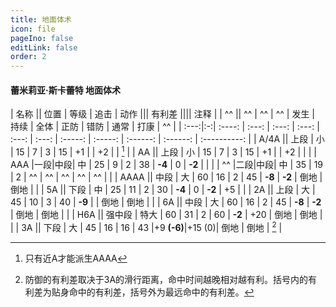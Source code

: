 ```yaml
---
title: 地面体术
icon: file
pageIno: false
editLink: false
order: 2
---
```

#### 蕾米莉亚·斯卡蕾特 地面体术

|  名称   ||  位置  |  等级 |  追击 |          动作       |||                 有利差               ||||     注释     |
|   ^^    ||   ^^   |  ^^   |  ^^   | 发生  | 持续  | 全体  |  正防   |  错防   |   通常   |   打康   |      ^^      |
| :---:|:-:| :----: | :---: | :---: | :---: | :---: | :---: | :-----: | :-----: | :------: | :------: | :----------: |
|  A/4A   ||  上段  |  小   |  15   |   7   |   3   |  15   |   +1    |         |    +2    |          |     [^1]     |
|   AA    ||  上段  |  小   |  15   |   7   |   3   |  15   |   +1    |         |    +2    |          |              |
|   AAA   |一段|中段|  中   |  25   |   9   |   2   |  38   | **-4**  |    0    |  **-2**  |          |              |
|   ^^    |二段|中段|  中   |  35   |  19   |   2   |  ^^   |    ^^   |    ^^   |    ^^    |    ^^    |              |
|  AAAA   ||  中段  |  大   |  60   |  16   |   2   |  45   | **-8**  | **-2**  |   倒地   |   倒地   |              |
|   5A    ||  下段  |  中   |  25   |  11   |   2   |  30   | **-4**  |    0    |  **-2**  |    +5    |              |
|   2A    ||  上段  |  大   |  45   |  10   |   3   |  40   | **-9**  |         |   倒地   |   倒地   |              |
|   6A    ||  中段  |  大   |  60   |  16   |   2   |  45   | **-8**  | **-2**  |   倒地   |   倒地   |              |
|   H6A   || 强中段 | 特大  |  60   |  31   |   2   |  60   | **-2**  |   +20   |   倒地   |   倒地   |              |
|   3A    ||  下段  |  大   |  45   |  16   |  16   |  43   |+9 **(-6)**|+15 (0)|   倒地   |   倒地   |     [^2]     |


[^1]: 只有近A才能派生AAAA
[^2]: 防御的有利差取决于3A的滑行距离，命中时间越晚相对越有利。括号内的有利差为贴身命中的有利差，括号外为最远命中的有利差。
